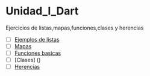 # Unidad_I_Dart
Ejercicios de listas,mapas,funciones,clases y herencias 
- [ ] [Ejemplos de listas](https://dartpad.dev/7f55e58763f40617c757542f60ce7bc0)
- [ ] [Mapas](https://dartpad.dev/7bd2954d112a958807471b62f575a123)
- [ ] [Funciones basicas](https://dartpad.dev/87aa4aba0b1fda9e4d8c23cc5588b078)
- [ ] [Clases] ()
- [ ] [Herencias](https://dartpad.dev/66fbe712ca12dc1e2f08fb74aa7e0ffa)
